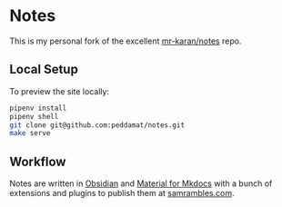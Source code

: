 # Notes

This is my personal fork of the excellent [mr-karan/notes](https://github.com/mr-karan/notes) repo.

## Local Setup

To preview the site locally:

```bash
pipenv install
pipenv shell
git clone git@github.com:peddamat/notes.git
make serve
```

## Workflow

Notes are written in [Obsidian](https://obsidian.md/) and [Material for Mkdocs](https://squidfunk.github.io/mkdocs-material/) with a bunch of extensions and plugins to publish them at [samrambles.com](https://samrambles.com).